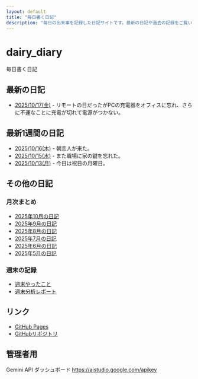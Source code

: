 ```yaml
---
layout: default
title: "毎日書く日記"
description: "毎日の出来事を記録した日記サイトです。最新の日記や過去の記録をご覧いただけます。"
---
```


# dairy_diary

毎日書く日記

## 最新の日記

- [2025/10/17(金)](diary/2025/10/20251017.md) - リモートの日だったがPCの充電器をオフィスに忘れ、さらに不運なことに充電が切れて電源がつかない。

## 最新1週間の日記

- [2025/10/16(木)](diary/2025/10/20251016.md) - 朝恋人が来た。
- [2025/10/15(水)](diary/2025/10/20251015.md) - また職場に家の鍵を忘れた。
- [2025/10/13(月)](diary/2025/10/20251013.md) - 今日は祝日の月曜日。

## その他の日記

### 月次まとめ

- [2025年10月の日記](diary/2025/monthly/202510.md)
- [2025年9月の日記](diary/2025/monthly/202509.md)
- [2025年8月の日記](diary/2025/monthly/202508.md)
- [2025年7月の日記](diary/2025/monthly/202507.md)
- [2025年6月の日記](diary/2025/monthly/202506.md)
- [2025年5月の日記](diary/2025/monthly/202505.md)

### 週末の記録

- [週末やったこと](diary/2025/weekend/weekend_diary.md)
- [週末分析レポート](diary/2025/weekend/analysis_report.md)

## リンク

- [GitHub Pages](https://hika-pan.github.io/daily_diary/)
- [GitHubリポジトリ](https://github.com/hika-pan/daily_diary)

## 管理者用

Gemini API ダッシュボード <https://aistudio.google.com/apikey>
